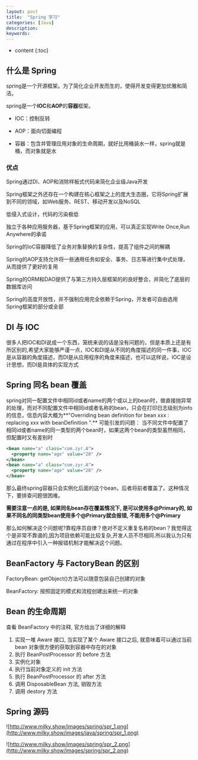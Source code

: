 ```yaml
---
layout: post
title:  "Spring 学习"
categories: [Java]
description:
keywords:
---
```


* content
{:toc}


## 什么是 Spring

spring是一个开源框架。为了简化企业开发而生的，使得开发变得更加优雅和简洁。

spring是一个**IOC**和**AOP**的**容器**框架。

*   IOC：控制反转

*   AOP：面向切面编程

*   容器：包含并管理应用对象的生命周期，就好比用桶装水一样，spring就是桶，而对象就是水

### 优点

Spring通过DI、AOP和消除样板式代码来简化企业级Java开发

Spring框架之外还存在一个构建在核心框架之上的庞大生态圈，它将Spring扩展到不同的领域，如Web服务、REST、移动开发以及NoSQL

低侵入式设计，代码的污染极低

独立于各种应用服务器，基于Spring框架的应用，可以真正实现Write Once,Run Anywhere的承诺

Spring的IoC容器降低了业务对象替换的复杂性，提高了组件之间的解耦

Spring的AOP支持允许将一些通用任务如安全、事务、日志等进行集中式处理，从而提供了更好的复用

Spring的ORM和DAO提供了与第三方持久层框架的的良好整合，并简化了底层的数据库访问

Spring的高度开放性，并不强制应用完全依赖于Spring，开发者可自由选用Spring框架的部分或全部



## DI 与 IOC

很多人把IOC和DI说成一个东西，笼统来说的话是没有问题的，但是本质上还是有所区别的,希望大家能够严谨一点，IOC和DI是从不同的角度描述的同一件事，IOC是从容器的角度描述，而DI是从应用程序的角度来描述，也可以这样说，IOC是设计思想，而DI是具体的实现方式



## Spring 同名 bean 覆盖

spring对同一配置文件中相同id或者name的两个或以上的bean时，做直接抛异常的处理，而对不同配置文件中相同id或者名称的bean，只会在打印日志级别为info的信息，信息内容大概为**"Overriding bean definition for bean xxx : replacing xxx with beanDefinition ".**
可能引发的问题：
当不同文件中配置了相同id或者name的同一类型的两个bean时，如果这两个bean的类型虽然相同，但配置时又有差别时

```xml
<bean name="a" class="com.zyr.A">
  <property name="age" value="20" />
</bean>
<bean name="a" class="com.zyr.A">
  <property name="age" value="20" />
</bean>
```

那么最终spring容器只会实例化后面的这个bean，后者将前者覆盖了。这种情况下，要排查问题很困难。

**需要注意一点的是, 如果同名bean存在覆盖情况下, 是可以使用多@Primary的, 如果不同名的同类型bean使用多个@Primary就会报错, 不能用多个@Primary**

那么如何解决这个问题呢?靠程序员自律？绝对不定义重复名称的bean？我觉得这个是非常不靠谱的,因为项目依赖可能比较复杂,开发人员不尽相同.所以我认为只有通过在程序中引入一种报错机制才能解决这个问题。





## BeanFactory 与 FactoryBean 的区别

FactoryBean:
getObject()方法可以随意包装自己创建的对象

BeanFactory:
按照固定的模式和流程创建出来统一的对象



## Bean 的生命周期

查看 BeanFactory 中的注释, 官方给出了详细的解释

1. 实现一堆 Aware 接口, 当实现了某个 Aware 接口之后, 就意味着可以通过当前 bean 对象很方便的获取到容器中存在的对象
2. 执行 BeanPostProcessor 的 before 方法
3. 实例化对象
4. 执行当前对象定义的 init 方法
5. 执行 BeanPostProcessor 的 after 方法
6. 调用 DisposableBean 方法, 销毁方法
7. 调用 destory 方法



## Spring 源码

![http://www.milky.show/images/spring/spr_1.png](http://www.milky.show/images/java/spring/spr_1.png)

![http://www.milky.show/images/spring/spr_2.png](http://www.milky.show/images/spring/spr_2.png)